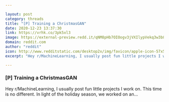 ```yaml
---

layout: post
category: threads
title: "[P] Training a ChristmasGAN"
date: 2020-12-23 13:37:30
link: https://vrhk.co/3pk5xl3
image: https://external-preview.redd.it/qNM8pHb7OIOogv3jVXIlypVekq3w3b8fwu210M4lvwo.jpg?width=1200&height=430&auto=webp&crop=1200:430,smart&s=babcde78057c3f895ec520a4c1d8a1bbecafb58c
domain: reddit.com
author: "reddit"
icon: http://www.redditstatic.com/desktop2x/img/favicon/apple-icon-57x57.png
excerpt: "Hey r/MachineLearning, I usually post fun little projects I work on. This time is no different. In light of the holiday season, we worked on an..."

---
```


### [P] Training a ChristmasGAN

Hey r/MachineLearning, I usually post fun little projects I work on. This time is no different. In light of the holiday season, we worked on an...